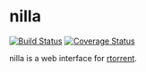 # nilla

[![Build Status](https://travis-ci.org/blaenk/nilla.svg?branch=master)](https://travis-ci.org/blaenk/nilla) [![Coverage Status](https://coveralls.io/repos/github/blaenk/nilla/badge.svg?branch=master)](https://coveralls.io/github/blaenk/nilla?branch=master)

nilla is a web interface for [rtorrent](https://github.com/rakshasa/rtorrent).
